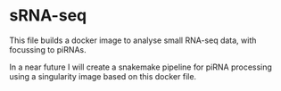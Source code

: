 # sRNA-seq

This file builds a docker image to analyse small RNA-seq data, with focussing to piRNAs. 

In a near future I will create a snakemake pipeline for piRNA processing using a singularity image based on this docker file. 



